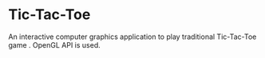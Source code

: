 # Tic-Tac-Toe
An interactive computer graphics application to play traditional Tic-Tac-Toe game . OpenGL API is used.

